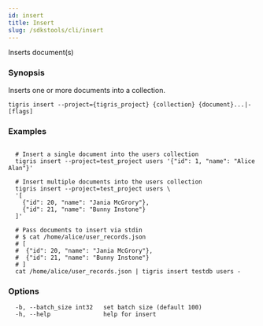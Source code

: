 ```yaml
---
id: insert
title: Insert
slug: /sdkstools/cli/insert
---
```


Inserts document(s)

### Synopsis

Inserts one or more documents into a collection.

```shell
tigris insert --project={tigris_project} {collection} {document}...|- [flags]
```

### Examples

```shell

  # Insert a single document into the users collection
  tigris insert --project=test_project users '{"id": 1, "name": "Alice Alan"}'

  # Insert multiple documents into the users collection
  tigris insert --project=test_project users \
  '[
    {"id": 20, "name": "Jania McGrory"},
    {"id": 21, "name": "Bunny Instone"}
  ]'

  # Pass documents to insert via stdin
  # $ cat /home/alice/user_records.json
  # [
  #  {"id": 20, "name": "Jania McGrory"},
  #  {"id": 21, "name": "Bunny Instone"}
  # ]
  cat /home/alice/user_records.json | tigris insert testdb users -

```

### Options

```
  -b, --batch_size int32   set batch size (default 100)
  -h, --help               help for insert
```
